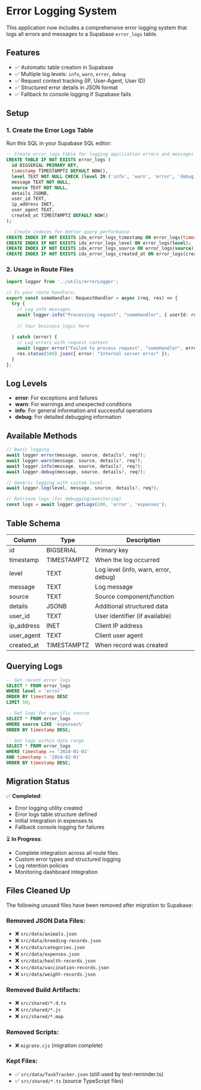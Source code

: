 # Error Logging System

This application now includes a comprehensive error logging system that logs all errors and messages to a Supabase `error_logs` table.

## Features

- ✅ Automatic table creation in Supabase
- ✅ Multiple log levels: `info`, `warn`, `error`, `debug`
- ✅ Request context tracking (IP, User-Agent, User ID)
- ✅ Structured error details in JSON format
- ✅ Fallback to console logging if Supabase fails

## Setup

### 1. Create the Error Logs Table

Run this SQL in your Supabase SQL editor:

```sql
-- Create error_logs table for logging application errors and messages
CREATE TABLE IF NOT EXISTS error_logs (
  id BIGSERIAL PRIMARY KEY,
  timestamp TIMESTAMPTZ DEFAULT NOW(),
  level TEXT NOT NULL CHECK (level IN ('info', 'warn', 'error', 'debug')),
  message TEXT NOT NULL,
  source TEXT NOT NULL,
  details JSONB,
  user_id TEXT,
  ip_address INET,
  user_agent TEXT,
  created_at TIMESTAMPTZ DEFAULT NOW()
);

-- Create indexes for better query performance
CREATE INDEX IF NOT EXISTS idx_error_logs_timestamp ON error_logs(timestamp);
CREATE INDEX IF NOT EXISTS idx_error_logs_level ON error_logs(level);
CREATE INDEX IF NOT EXISTS idx_error_logs_source ON error_logs(source);
CREATE INDEX IF NOT EXISTS idx_error_logs_created_at ON error_logs(created_at);
```

### 2. Usage in Route Files

```typescript
import logger from '../utils/errorLogger';

// In your route handlers:
export const someHandler: RequestHandler = async (req, res) => {
  try {
    // Log info messages
    await logger.info("Processing request", "someHandler", { userId: req.user?.id });
    
    // Your business logic here
    
  } catch (error) {
    // Log errors with request context
    await logger.error("Failed to process request", "someHandler", error, req);
    res.status(500).json({ error: "Internal server error" });
  }
};
```

## Log Levels

- **error**: For exceptions and failures
- **warn**: For warnings and unexpected conditions
- **info**: For general information and successful operations
- **debug**: For detailed debugging information

## Available Methods

```typescript
// Basic logging
await logger.error(message, source, details?, req?);
await logger.warn(message, source, details?, req?);
await logger.info(message, source, details?, req?);
await logger.debug(message, source, details?, req?);

// Generic logging with custom level
await logger.log(level, message, source, details?, req?);

// Retrieve logs (for debugging/monitoring)
const logs = await logger.getLogs(100, 'error', 'expenses');
```

## Table Schema

| Column | Type | Description |
|--------|------|-------------|
| id | BIGSERIAL | Primary key |
| timestamp | TIMESTAMPTZ | When the log occurred |
| level | TEXT | Log level (info, warn, error, debug) |
| message | TEXT | Log message |
| source | TEXT | Source component/function |
| details | JSONB | Additional structured data |
| user_id | TEXT | User identifier (if available) |
| ip_address | INET | Client IP address |
| user_agent | TEXT | Client user agent |
| created_at | TIMESTAMPTZ | When record was created |

## Querying Logs

```sql
-- Get recent error logs
SELECT * FROM error_logs 
WHERE level = 'error' 
ORDER BY timestamp DESC 
LIMIT 50;

-- Get logs for specific source
SELECT * FROM error_logs 
WHERE source LIKE 'expenses%' 
ORDER BY timestamp DESC;

-- Get logs within date range
SELECT * FROM error_logs 
WHERE timestamp >= '2024-01-01' 
AND timestamp < '2024-02-01'
ORDER BY timestamp DESC;
```

## Migration Status

✅ **Completed**:
- Error logging utility created
- Error logs table structure defined
- Initial integration in expenses.ts
- Fallback console logging for failures

⏳ **In Progress**:
- Complete integration across all route files
- Custom error types and structured logging
- Log retention policies
- Monitoring dashboard integration

## Files Cleaned Up

The following unused files have been removed after migration to Supabase:

### Removed JSON Data Files:
- ❌ `src/data/animals.json`
- ❌ `src/data/breeding-records.json`
- ❌ `src/data/categories.json`
- ❌ `src/data/expenses.json`
- ❌ `src/data/health-records.json`
- ❌ `src/data/vaccination-records.json`
- ❌ `src/data/weight-records.json`

### Removed Build Artifacts:
- ❌ `src/shared/*.d.ts`
- ❌ `src/shared/*.js`
- ❌ `src/shared/*.map`

### Removed Scripts:
- ❌ `migrate.cjs` (migration complete)

### Kept Files:
- ✅ `src/data/TaskTracker.json` (still used by test-reminder.ts)
- ✅ `src/shared/*.ts` (source TypeScript files)
